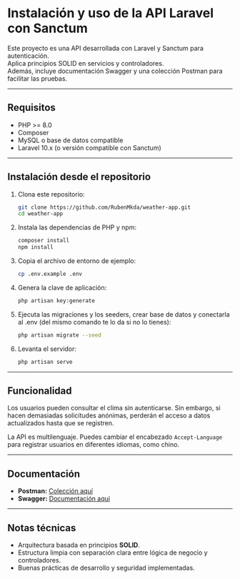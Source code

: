 # Instalación y uso de la API Laravel con Sanctum

Este proyecto es una API desarrollada con Laravel y Sanctum para autenticación.  
Aplica principios SOLID en servicios y controladores.  
Además, incluye documentación Swagger y una colección Postman para facilitar las pruebas.

---

## Requisitos

- PHP >= 8.0  
- Composer  
- MySQL o base de datos compatible  
- Laravel 10.x (o versión compatible con Sanctum)  

---

## Instalación desde el repositorio

1. Clona este repositorio:

   ```bash
   git clone https://github.com/RubenMkda/weather-app.git
   cd weather-app
   ```

2. Instala las dependencias de PHP y npm:

   ```bash
   composer install
   npm install
   ```

3. Copia el archivo de entorno de ejemplo:

   ```bash
   cp .env.example .env
   ```

4. Genera la clave de aplicación:

   ```bash
   php artisan key:generate
   ```

5. Ejecuta las migraciones y los seeders, crear base de datos y conectarla al .env (del mismo comando te lo da si no lo tienes):

   ```bash
   php artisan migrate --seed
   ```

6. Levanta el servidor:

   ```bash
   php artisan serve
   ```

---

## Funcionalidad

Los usuarios pueden consultar el clima sin autenticarse.
Sin embargo, si hacen demasiadas solicitudes anónimas, perderán el acceso a datos actualizados hasta que se registren.

La API es multilenguaje.
Puedes cambiar el encabezado `Accept-Language` para registrar usuarios en diferentes idiomas, como chino.

---

## Documentación

* **Postman:** [Colección aquí](https://www.postman.com/api-zois/weatherapp/request/fnznl63/index)
* **Swagger:** [Documentación aquí](https://app.swaggerhub.com/apis/rubenmkda-03d/weather-api/1.4)

---

## Notas técnicas

* Arquitectura basada en principios **SOLID**.
* Estructura limpia con separación clara entre lógica de negocio y controladores.
* Buenas prácticas de desarrollo y seguridad implementadas.
